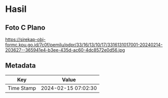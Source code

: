 # Hasil

## Foto C Plano

https://sirekap-obj-formc.kpu.go.id/7c0f/pemilu/pdpr/33/16/13/10/17/3316131017001-20240214-203627--365941e4-b3ee-435d-ac60-4dc8572e0d56.jpg


## Metadata

| Key        | Value               |
| ---------- | ------------------- |
| Time Stamp | 2024-02-15 07:02:30 |



